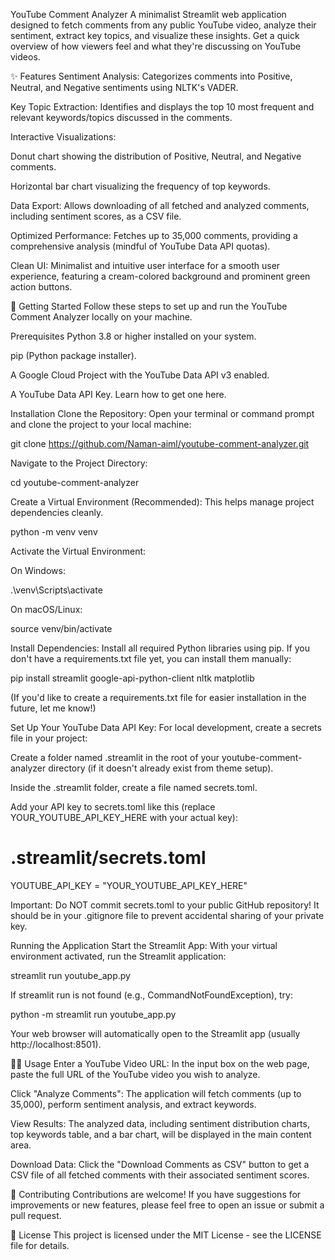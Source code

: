 YouTube Comment Analyzer
A minimalist Streamlit web application designed to fetch comments from any public YouTube video, analyze their sentiment, extract key topics, and visualize these insights. Get a quick overview of how viewers feel and what they're discussing on YouTube videos.

✨ Features
Sentiment Analysis: Categorizes comments into Positive, Neutral, and Negative sentiments using NLTK's VADER.

Key Topic Extraction: Identifies and displays the top 10 most frequent and relevant keywords/topics discussed in the comments.

Interactive Visualizations:

Donut chart showing the distribution of Positive, Neutral, and Negative comments.

Horizontal bar chart visualizing the frequency of top keywords.

Data Export: Allows downloading of all fetched and analyzed comments, including sentiment scores, as a CSV file.

Optimized Performance: Fetches up to 35,000 comments, providing a comprehensive analysis (mindful of YouTube Data API quotas).

Clean UI: Minimalist and intuitive user interface for a smooth user experience, featuring a cream-colored background and prominent green action buttons.

🚀 Getting Started
Follow these steps to set up and run the YouTube Comment Analyzer locally on your machine.

Prerequisites
Python 3.8 or higher installed on your system.

pip (Python package installer).

A Google Cloud Project with the YouTube Data API v3 enabled.

A YouTube Data API Key. Learn how to get one here.

Installation
Clone the Repository:
Open your terminal or command prompt and clone the project to your local machine:

git clone https://github.com/Naman-aiml/youtube-comment-analyzer.git

Navigate to the Project Directory:

cd youtube-comment-analyzer

Create a Virtual Environment (Recommended):
This helps manage project dependencies cleanly.

python -m venv venv

Activate the Virtual Environment:

On Windows:

.\venv\Scripts\activate

On macOS/Linux:

source venv/bin/activate

Install Dependencies:
Install all required Python libraries using pip. If you don't have a requirements.txt file yet, you can install them manually:

pip install streamlit google-api-python-client nltk matplotlib

(If you'd like to create a requirements.txt file for easier installation in the future, let me know!)

Set Up Your YouTube Data API Key:
For local development, create a secrets file in your project:

Create a folder named .streamlit in the root of your youtube-comment-analyzer directory (if it doesn't already exist from theme setup).

Inside the .streamlit folder, create a file named secrets.toml.

Add your API key to secrets.toml like this (replace YOUR_YOUTUBE_API_KEY_HERE with your actual key):

# .streamlit/secrets.toml
YOUTUBE_API_KEY = "YOUR_YOUTUBE_API_KEY_HERE"

Important: Do NOT commit secrets.toml to your public GitHub repository! It should be in your .gitignore file to prevent accidental sharing of your private key.

Running the Application
Start the Streamlit App:
With your virtual environment activated, run the Streamlit application:

streamlit run youtube_app.py

If streamlit run is not found (e.g., CommandNotFoundException), try:

python -m streamlit run youtube_app.py

Your web browser will automatically open to the Streamlit app (usually http://localhost:8501).

👨‍💻 Usage
Enter a YouTube Video URL: In the input box on the web page, paste the full URL of the YouTube video you wish to analyze.

Click "Analyze Comments": The application will fetch comments (up to 35,000), perform sentiment analysis, and extract keywords.

View Results: The analyzed data, including sentiment distribution charts, top keywords table, and a bar chart, will be displayed in the main content area.

Download Data: Click the "Download Comments as CSV" button to get a CSV file of all fetched comments with their associated sentiment scores.


🤝 Contributing
Contributions are welcome! If you have suggestions for improvements or new features, please feel free to open an issue or submit a pull request.

📄 License
This project is licensed under the MIT License - see the LICENSE file for details.
